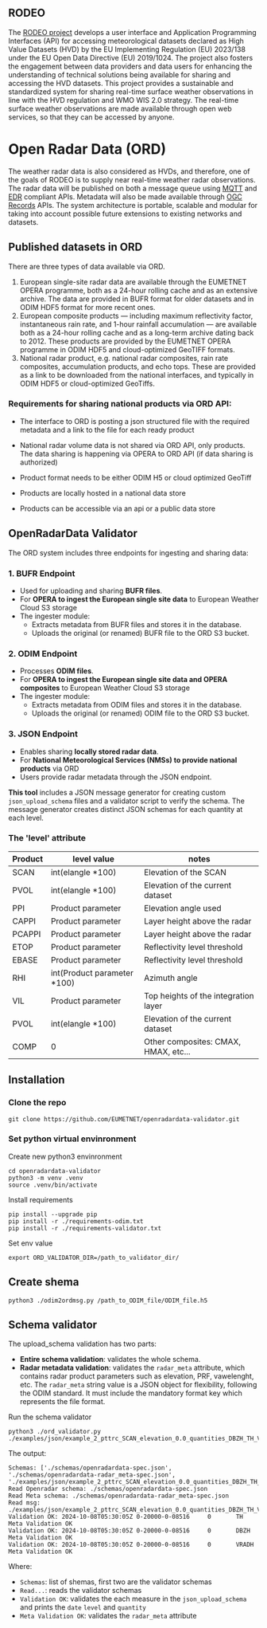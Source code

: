 
## RODEO

The [RODEO project](https://rodeo-project.eu/) develops a user interface and Application Programming Interfaces (API) for accessing meteorological datasets declared as High Value Datasets (HVD) by the EU Implementing Regulation (EU) 2023/138 under the EU Open Data Directive (EU) 2019/1024. The project also fosters the engagement between data providers and data users for enhancing the understanding of technical solutions being available for sharing and accessing the HVD datasets.
This project provides a sustainable and standardized system for sharing real-time surface weather observations in line with the HVD regulation and WMO WIS 2.0 strategy. The real-time surface weather observations are made available through open web services, so that they can be accessed by anyone.

# Open Radar Data (ORD)

The weather radar data is also considered as HVDs, and therefore, one of the goals of RODEO is to supply near real-time weather radar observations. The radar data will be published on both a message queue using [MQTT](https://mqtt.org/) and [EDR](https://ogcapi.ogc.org/edr/) compliant APIs. Metadata will also be made available through [OGC Records](https://ogcapi.ogc.org/records/) APIs. The system architecture is portable, scalable and modular for taking into account possible future extensions to existing networks and datasets.

## Published datasets in ORD
There are three types of data available via ORD. 
1. European single-site radar data are available through the EUMETNET OPERA programme, both as a 24-hour rolling cache and as an extensive archive. The data are provided in BUFR format for older datasets and in ODIM HDF5 format for more recent ones.
2. European composite products — including maximum reflectivity factor, instantaneous rain rate, and 1-hour rainfall accumulation — are available both as a 24-hour rolling cache and as a long-term archive dating back to 2012. These products are provided by the EUMETNET OPERA programme in ODIM HDF5 and cloud-optimized GeoTIFF formats.
3. National radar product, e.g. national radar composites, rain rate composites, accumulation products, and echo tops. These are provided as a link to be downloaded from the national interfaces, and typically in ODIM HDF5 or cloud-optimized GeoTiffs.

### Requirements for sharing national products via ORD API:
* The interface to ORD is posting a json structured file with the required metadata and a link to the file for each ready product

* National radar volume data is not shared via ORD API, only products. The data sharing is happening via OPERA to ORD API (if data sharing is authorized) 
* Product format needs to be either ODIM H5 or cloud optimized GeoTiff 
* Products are locally hosted in a national data store
* Products can be accessible via an api or a public data store


## OpenRadarData Validator

The ORD system includes three endpoints for ingesting and sharing data:

### 1. BUFR Endpoint
- Used for uploading and sharing **BUFR files**.
- For **OPERA to ingest the European single site data** to European Weather Cloud S3 storage
- The ingester module:
  - Extracts metadata from BUFR files and stores it in the database.
  - Uploads the original (or renamed) BUFR file to the ORD S3 bucket.

### 2. ODIM Endpoint
- Processes **ODIM files**.
- For **OPERA to ingest the European single site data and OPERA composites** to European Weather Cloud S3 storage
- The ingester module:
  - Extracts metadata from ODIM files and stores it in the database.
  - Uploads the original (or renamed) ODIM file to the ORD S3 bucket.

### 3. JSON Endpoint
- Enables sharing **locally stored radar data**.
- For **National Meteorological Services (NMSs) to provide national products** via ORD
- Users provide radar metadata through the JSON endpoint.


**This tool** includes a JSON message generator for creating custom `json_upload_schema` files and a validator script to verify the schema. The message generator creates distinct JSON schemas for each quantity at each level.

### The 'level' attribute
Product | level value | notes
--- | --- | ---
SCAN | int(elangle *100) | Elevation of the SCAN
PVOL | int(elangle *100) | Elevation of the current dataset
PPI | Product parameter | Elevation angle used
CAPPI | Product parameter | Layer height above the radar
PCAPPI | Product parameter | Layer height above the radar
ETOP | Product parameter | Reflectivity level threshold
EBASE | Product parameter | Reflectivity level threshold
RHI | int(Product parameter *100) | Azimuth angle
VIL | Product parameter |  Top heights of the integration layer
PVOL | int(elangle *100) | Elevation of the current dataset
COMP | 0 | Other composites: CMAX, HMAX, etc...


## Installation
### Clone the repo
```shell
git clone https://github.com/EUMETNET/openradardata-validator.git
```
### Set python virtual envinronment
Create new python3 envinronment
```shell
cd openradardata-validator
python3 -m venv .venv
source .venv/bin/activate
```
Install requirements
```shell
pip install --upgrade pip
pip install -r ./requirements-odim.txt
pip install -r ./requirements-validator.txt
```
Set env value
```shell
export ORD_VALIDATOR_DIR=/path_to_validator_dir/
```
## Create shema
```shell
python3 ./odim2ordmsg.py /path_to_ODIM_file/ODIM_file.h5
```
## Schema validator

The upload_schema validation has two parts:
- **Entire schema validation**: validates the whole schema.
- **Radar metadata validation**: validates the `radar_meta` attribute, which contains radar product parameters such as elevation, PRF, vawelenght, etc. The `radar_meta` string value is a JSON object for flexibility, following the ODIM standard. It must include the mandatory format key which represents the file format.

Run the schema validator
```shell
python3 ./ord_validator.py ./examples/json/example_2_pttrc_SCAN_elevation_0.0_quantities_DBZH_TH_VRADH.json
```
The output:
```shell
Schemas: ['./schemas/openradardata-spec.json', './schemas/openradardata-radar_meta-spec.json', './examples/json/example_2_pttrc_SCAN_elevation_0.0_quantities_DBZH_TH_VRADH.json']
Read Openradar schema: ./schemas/openradardata-spec.json
Read Meta schema: ./schemas/openradardata-radar_meta-spec.json
Read msg: ./examples/json/example_2_pttrc_SCAN_elevation_0.0_quantities_DBZH_TH_VRADH.json
Validation OK: 2024-10-08T05:30:05Z 0-20000-0-08516     0       TH
Meta Validation OK
Validation OK: 2024-10-08T05:30:05Z 0-20000-0-08516     0       DBZH
Meta Validation OK
Validation OK: 2024-10-08T05:30:05Z 0-20000-0-08516     0       VRADH
Meta Validation OK
```
Where:
- ```Schemas```: list of shemas, first two are the validator schemas
- ```Read...```: reads the validator schemas
- ```Validation OK```: validates the each measure in the `json_upload_schema` and prints the `date` `level` and `quantity`
- ```Meta Validation OK```: validates the `radar_meta` attribute
